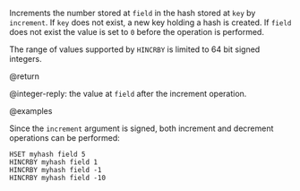 Increments the number stored at `field` in the hash stored at `key` by
`increment`. If `key` does not exist, a new key holding a hash is created. If
`field` does not exist the value is set to `0` before the operation is
performed.

The range of values supported by `HINCRBY` is limited to 64 bit signed integers.

@return

@integer-reply: the value at `field` after the increment operation.

@examples

Since the `increment` argument is signed, both increment and decrement
operations can be performed:

```cli
HSET myhash field 5
HINCRBY myhash field 1
HINCRBY myhash field -1
HINCRBY myhash field -10
```
